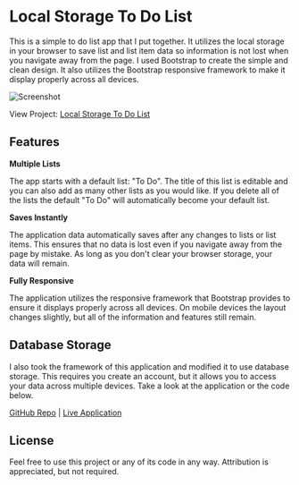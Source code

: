Local Storage To Do List
==============
This is a simple to do list app that I put together. It utilizes the local storage in your browser to save list and list item data so information is not lost when you navigate away from the page. I used Bootstrap to create the simple and clean design. It also utilizes the Bootstrap responsive framework to make it display properly across all devices.  

![Screenshot](http://www.dominikdev.com/resources/github/screenshots/todolist.png "Screenshot")

View Project: [Local Storage To Do List](http://bit.ly/todols)

Features
--------------

**Multiple Lists**

The app starts with a default list: "To Do". The title of this list is editable and you can also add as many other lists as you would like. If you delete all of the lists the default "To Do" will automatically become your default list.

**Saves Instantly**

The application data automatically saves after any changes to lists or list items. This ensures that no data is lost even if you navigate away from the page by mistake. As long as you don't clear your browser storage, your data will remain.

**Fully Responsive**

The application utilizes the responsive framework that Bootstrap provides to ensure it displays properly across all devices. On mobile devices the layout changes slightly, but all of the information and features still remain.


Database Storage
--------------
I also took the framework of this application and modified it to use database storage. This requires you create an account, but it allows you to access your data across multiple devices. Take a look at the application or the code below.

[GitHub Repo](https://github.com/dominikdev/DB_Storage_To_Do)
|
[Live Application](http://bit.ly/tododb)

License
--------------
Feel free to use this project or any of its code in any way. Attribution is appreciated, but not required.
